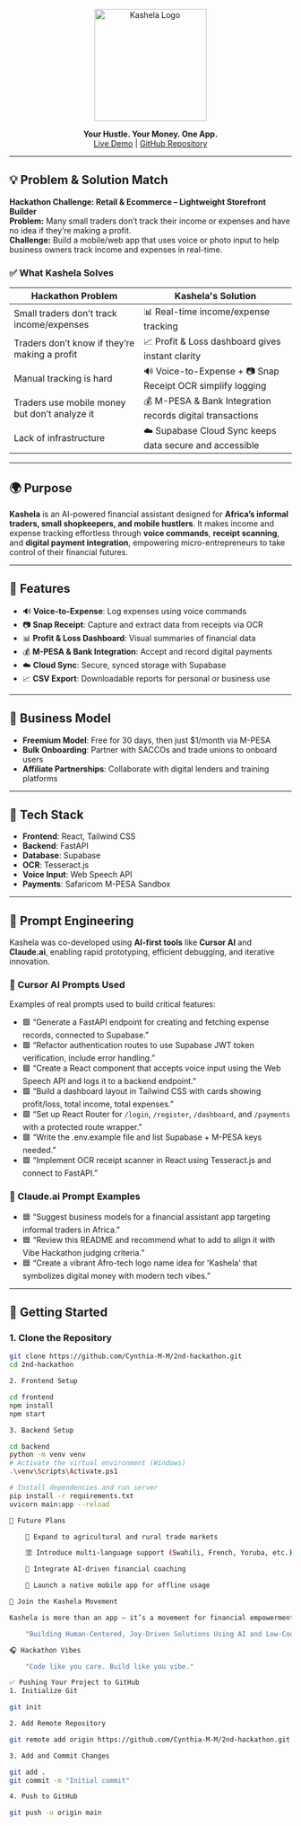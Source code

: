 <p align="center">
  <img src="https://1drv.ms/i/c/2bb2f9afc8ae1149/Ecrw26KW34FBjQVFKLdM4zoB-OAzKQgFZDbK0M04gx6e2g?e=Bz1Y54" alt="Kashela Logo" width="200"/>
</p>

<p align="center">
  <b>Your Hustle. Your Money. One App.</b><br/>
  <a href="https://kashela.live">Live Demo</a> | <a href="https://github.com/Cynthia-M-M/2nd-hackathon">GitHub Repository</a>
</p>

---

## 💡 Problem & Solution Match

**Hackathon Challenge: Retail & Ecommerce – Lightweight Storefront Builder**  
**Problem:** Many small traders don’t track their income or expenses and have no idea if they’re making a profit.  
**Challenge:** Build a mobile/web app that uses voice or photo input to help business owners track income and expenses in real-time.

### ✅ What Kashela Solves

| Hackathon Problem | Kashela's Solution |
|-------------------|--------------------|
| Small traders don’t track income/expenses | 📊 Real-time income/expense tracking |
| Traders don’t know if they’re making a profit | 📈 Profit & Loss dashboard gives instant clarity |
| Manual tracking is hard | 🔊 Voice-to-Expense + 📷 Snap Receipt OCR simplify logging |
| Traders use mobile money but don’t analyze it | 💰 M-PESA & Bank Integration records digital transactions |
| Lack of infrastructure | ☁️ Supabase Cloud Sync keeps data secure and accessible |

---

## 🌍 Purpose

**Kashela** is an AI-powered financial assistant designed for **Africa’s informal traders, small shopkeepers, and mobile hustlers**. It makes income and expense tracking effortless through **voice commands**, **receipt scanning**, and **digital payment integration**, empowering micro-entrepreneurs to take control of their financial futures.

---

## 🧠 Features

- 🔊 **Voice-to-Expense**: Log expenses using voice commands  
- 📷 **Snap Receipt**: Capture and extract data from receipts via OCR  
- 📊 **Profit & Loss Dashboard**: Visual summaries of financial data  
- 💰 **M-PESA & Bank Integration**: Accept and record digital payments  
- ☁️ **Cloud Sync**: Secure, synced storage with Supabase  
- 📈 **CSV Export**: Downloadable reports for personal or business use  

---

## 💼 Business Model

- **Freemium Model**: Free for 30 days, then just $1/month via M-PESA  
- **Bulk Onboarding**: Partner with SACCOs and trade unions to onboard users  
- **Affiliate Partnerships**: Collaborate with digital lenders and training platforms  

---

## 🧪 Tech Stack

- **Frontend**: React, Tailwind CSS  
- **Backend**: FastAPI  
- **Database**: Supabase  
- **OCR**: Tesseract.js  
- **Voice Input**: Web Speech API  
- **Payments**: Safaricom M-PESA Sandbox  

---

## 🤖 Prompt Engineering

Kashela was co-developed using **AI-first tools** like **Cursor AI** and **Claude.ai**, enabling rapid prototyping, efficient debugging, and iterative innovation.

### 🔧 Cursor AI Prompts Used

Examples of real prompts used to build critical features:

- 🟩 “Generate a FastAPI endpoint for creating and fetching expense records, connected to Supabase.”
- 🟩 “Refactor authentication routes to use Supabase JWT token verification, include error handling.”
- 🟩 “Create a React component that accepts voice input using the Web Speech API and logs it to a backend endpoint.”
- 🟩 “Build a dashboard layout in Tailwind CSS with cards showing profit/loss, total income, total expenses.”
- 🟩 “Set up React Router for `/login`, `/register`, `/dashboard`, and `/payments` with a protected route wrapper.”
- 🟩 “Write the .env.example file and list Supabase + M-PESA keys needed.”
- 🟩 “Implement OCR receipt scanner in React using Tesseract.js and connect to FastAPI.”

### 🧠 Claude.ai Prompt Examples

- 🟦 “Suggest business models for a financial assistant app targeting informal traders in Africa.”
- 🟦 “Review this README and recommend what to add to align it with Vibe Hackathon judging criteria.”
- 🟦 “Create a vibrant Afro-tech logo name idea for 'Kashela' that symbolizes digital money with modern tech vibes.”

---

## 🚀 Getting Started

### 1. Clone the Repository

```bash
git clone https://github.com/Cynthia-M-M/2nd-hackathon.git
cd 2nd-hackathon

2. Frontend Setup

cd frontend
npm install
npm start

3. Backend Setup

cd backend
python -m venv venv
# Activate the virtual environment (Windows)
.\venv\Scripts\Activate.ps1

# Install dependencies and run server
pip install -r requirements.txt
uvicorn main:app --reload

🔮 Future Plans

    🌾 Expand to agricultural and rural trade markets

    🈳 Introduce multi-language support (Swahili, French, Yoruba, etc.)

    🤖 Integrate AI-driven financial coaching

    📱 Launch a native mobile app for offline usage

🤝 Join the Kashela Movement

Kashela is more than an app — it’s a movement for financial empowerment in Africa’s informal economy.

    "Building Human-Centered, Joy-Driven Solutions Using AI and Low-Code Tools."

🎧 Hackathon Vibes

    "Code like you care. Build like you vibe."

✅ Pushing Your Project to GitHub
1. Initialize Git

git init

2. Add Remote Repository

git remote add origin https://github.com/Cynthia-M-M/2nd-hackathon.git

3. Add and Commit Changes

git add .
git commit -m "Initial commit"

4. Push to GitHub

git push -u origin main